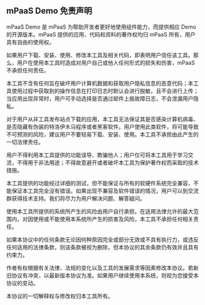 ## mPaaS Demo 免责声明

mPaaS Demo 是 mPaaS 为帮助开发者更好地使用组件能力，而提供相应 Demo 的开源版本。mPaaS 提供的应用、代码和资料的著作权均归 mPaaS 所有，用户具有自由的使用权。

如果用户下载、安装、使用、修改本工具及相关代码，即表明用户信任该工具。那么，用户在使用本工具时造成对用户自己或他人任何形式的损失和伤害，mPaaS 不承担任何责任。

本工具不含有任何旨在破坏用户计算机数据和获取用户隐私信息的恶意代码；本工具使用过程中获取到的操作信息在打印日志时默认会进行脱敏，且不会进行上传；当应用出现异常时，用户可手动选择是否通过邮件上报故障日志，不会泄漏用户隐私。

对于用户从非工具发布站点下载的应用，本工具无法保证其是否感染计算机病毒、是否隐藏有伪装的特洛伊木马程序或者黑客软件。用户使用此类软件，将可能导致不可预测的风险，建议用户不要轻易下载、安装、使用。本工具不承担由此产生的一切法律责任。

用户不得利用本工具提供的功能误导、欺骗他人；用户仅可将本工具用于学习交流，不得用于非法用途；不得故意避开或者破坏本工具为保护著作权而采取的技术措施。

本工具提供的功能经过详细的测试，但不能保证与所有的软硬件系统完全兼容，不能保证本工具完全没有错误。如果出现不兼容及软件错误的情况，用户可以到交流群获得技术支持。我们将尽力为用户解决问题、解答疑问。

使用本工具所提供的系统所产生的风险由用户自行承担。在适用法律允许的最大范围内，对因使用或不能使用本系统所产生的损害及风险，本工具不承担任何相关责任。

如果本协议中的任何条款无论因何种原因完全或部分无效或不具有执行力，或违反任何适用的法律条款，则该条款被视为删除，但本协议的其余条款仍有效并且具有约束力。

作者有权根据有关法律、法规的变化以及工具的发展需求等因素修改本协议。若新旧协议有冲突，以最新版本协议为准。如果用户继续使用本系统，则视为您接受本协议的变动。

本协议的一切解释权与修改权归本工具所有。

